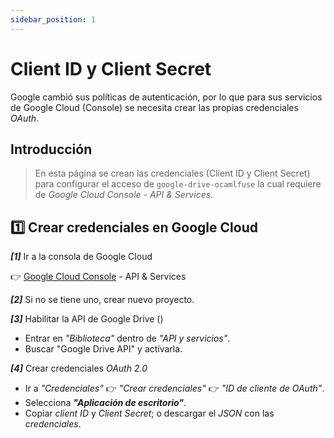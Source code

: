 ```yaml
---
sidebar_position: 1
---
```


# Client ID y Client Secret

Google cambió sus políticas de autenticación, por lo que para sus servicios de Google Cloud (Console) se necesita crear las propias credenciales _OAuth_.

## Introducción

> En esta página se crean las credenciales (Client ID y Client Secret) para configurar el acceso de `google-drive-ocamlfuse` la cual requiere de _Google Cloud Console - API & Services_.

## 1️⃣ Crear credenciales en Google Cloud

_**[1]**_ Ir a la consola de Google Cloud

👉 [Google Cloud Console](https://console.cloud.google.com) - API & Services

_**[2]**_ Si no se tiene uno, crear nuevo proyecto.

_**[3]**_ Habilitar la API de Google Drive ()

- Entrar en _"Biblioteca"_ dentro de _"API y servicios"_.
- Buscar "Google Drive API" y actívarla.

_**[4]**_ Crear credenciales _OAuth 2.0_

- Ir a _"Credenciales"_ 👉 _"Crear credenciales"_ 👉 _"ID de cliente de OAuth"_.
- Selecciona _**"Aplicación de escritorio"**_.
- Copiar _client ID_ y _Client Secret_; o descargar el _JSON_ con las _credenciales_.

## 2️⃣ Configurar google-drive-ocamlfuse con las credenciales

Una vez se tenga el archivo _JSON_ con el _Client ID_ y _Client Secret_, se configura `google-drive-ocamlfuse` ejecutando:

```bash
google-drive-ocamlfuse -id <CLIENT_ID> -secret <CLIENT_SECRET>
```

💡 _Nota:_ Si el _JSON_ tiene un campo _"installed"_, los valores estarán dentro de esa sección.

## 3️⃣ Montar Google Drive

Crear el directorio de montaje, montar y usar. Esto se realiza ejecutando:

```bash
mkdir ~/GoogleDrive
google-drive-ocamlfuse ~/GoogleDrive
```


